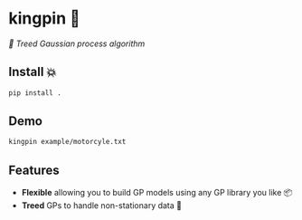 # kingpin 🎳

_👀 Treed Gaussian process algorithm_

## Install 💥

```bash
pip install .
```

## Demo

```bash
kingpin example/motorcyle.txt
```

## Features

- **Flexible** allowing you to build GP models using any GP library you like 📦
- **Treed** GPs to handle non-stationary data 🌟
